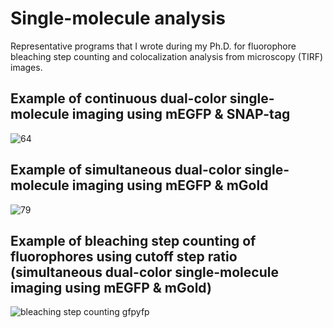 # Single-molecule analysis 

Representative programs that I wrote during my Ph.D. for fluorophore bleaching step counting and colocalization analysis from microscopy (TIRF) images.

## **Example of continuous dual-color single-molecule imaging using mEGFP & SNAP-tag** ##

![64](https://github.com/antaramukhopadhyay/Single-molecule-analysis/assets/160405848/0e8089c7-97e2-4195-9f61-39d6963d411b)

## **Example of simultaneous dual-color single-molecule imaging using mEGFP & mGold** ##

![79](https://github.com/antaramukhopadhyay/Single-molecule-analysis/assets/160405848/0087a725-a183-4d4f-850d-d9aea08a100c)

## **Example of bleaching step counting of fluorophores using cutoff step ratio (simultaneous dual-color single-molecule imaging using mEGFP & mGold)** ##

![bleaching step counting gfpyfp](https://github.com/antaramukhopadhyay/Single-molecule-analysis/assets/160405848/29e4aadc-e05b-4f94-9210-06644edf054d)


